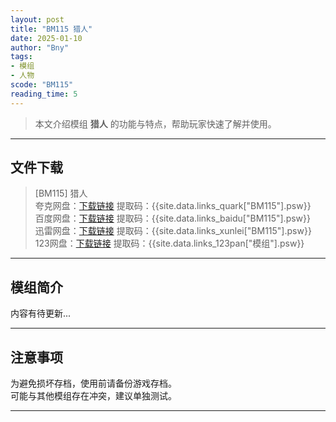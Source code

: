 ```yaml
---
layout: post
title: "BM115 猎人"
date: 2025-01-10
author: "Bny"
tags: 
- 模组
- 人物
scode: "BM115"
reading_time: 5
---
```


> 本文介绍模组 **猎人** 的功能与特点，帮助玩家快速了解并使用。

---

## 文件下载

> [BM115] 猎人  
夸克网盘：[下载链接]({{site.data.links_quark["BM115"].url}}) 提取码：{{site.data.links_quark["BM115"].psw}}  
百度网盘：[下载链接]({{site.data.links_baidu["BM115"].url}}) 提取码：{{site.data.links_baidu["BM115"].psw}}  
迅雷网盘：[下载链接]({{site.data.links_xunlei["BM115"].url}}) 提取码：{{site.data.links_xunlei["BM115"].psw}}  
123网盘：[下载链接]({{site.data.links_123pan["模组"].url}}) 提取码：{{site.data.links_123pan["模组"].psw}}  

---

## 模组简介

>  
内容有待更新...  

---

## 注意事项

>  
为避免损坏存档，使用前请备份游戏存档。  
可能与其他模组存在冲突，建议单独测试。  

---

